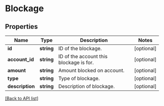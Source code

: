 # Blockage

## Properties

Name | Type | Description | Notes
------------ | ------------- | ------------- | -------------
**id** | **string** | ID of the blockage. | [optional]
**account_id** | **string** | ID of the account this blockage is for. | [optional]
**amount** | **string** | Amount blocked on account. | [optional]
**type** | **string** | Type of blockage. | [optional]
**description** | **string** | Description of blockage. | [optional]

[[Back to API list]](../../README.md#api-endpoints)
